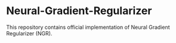 # Neural-Gradient-Regularizer
This repository contains official implementation of Neural Gradient Regularizer (NGR).
